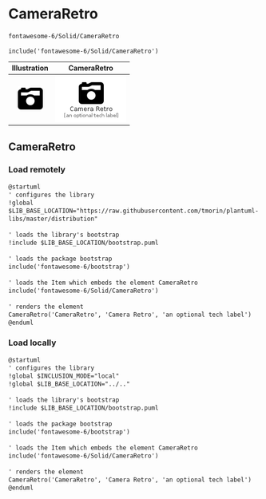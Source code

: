 # CameraRetro


```text
fontawesome-6/Solid/CameraRetro
```

```text
include('fontawesome-6/Solid/CameraRetro')
```



| Illustration | CameraRetro |
| :---: | :---: |
| ![illustration for Illustration](../../fontawesome-6/Solid/CameraRetro.png) | ![illustration for CameraRetro](../../fontawesome-6/Solid/CameraRetro.Local.png) |




## CameraRetro

### Load remotely
```plantuml
@startuml
' configures the library
!global $LIB_BASE_LOCATION="https://raw.githubusercontent.com/tmorin/plantuml-libs/master/distribution"

' loads the library's bootstrap
!include $LIB_BASE_LOCATION/bootstrap.puml

' loads the package bootstrap
include('fontawesome-6/bootstrap')

' loads the Item which embeds the element CameraRetro
include('fontawesome-6/Solid/CameraRetro')

' renders the element
CameraRetro('CameraRetro', 'Camera Retro', 'an optional tech label')
@enduml
```

### Load locally
```plantuml
@startuml
' configures the library
!global $INCLUSION_MODE="local"
!global $LIB_BASE_LOCATION="../.."

' loads the library's bootstrap
!include $LIB_BASE_LOCATION/bootstrap.puml

' loads the package bootstrap
include('fontawesome-6/bootstrap')

' loads the Item which embeds the element CameraRetro
include('fontawesome-6/Solid/CameraRetro')

' renders the element
CameraRetro('CameraRetro', 'Camera Retro', 'an optional tech label')
@enduml
```

